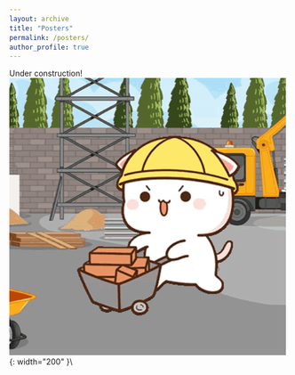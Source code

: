 ```yaml
---
layout: archive
title: "Posters"
permalink: /posters/
author_profile: true
---
```

Under construction!
![Distant structures expected based on accretion event orbits](/assets/images/peach-cat-construction-worker.gif){: width="200" }\

